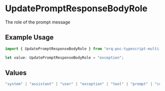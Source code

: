 # UpdatePromptResponseBodyRole

The role of the prompt message

## Example Usage

```typescript
import { UpdatePromptResponseBodyRole } from "orq-poc-typescript-multi-env-version/models/operations";

let value: UpdatePromptResponseBodyRole = "exception";
```

## Values

```typescript
"system" | "assistant" | "user" | "exception" | "tool" | "prompt" | "correction" | "expected_output"
```
